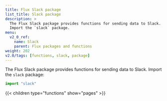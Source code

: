 ```yaml
---
title: Flux Slack package
list_title: Slack package
description: >
  The Flux Slack package provides functions for sending data to Slack.
  Import the `slack` package.
menu:
  v2_0_ref:
    name: Slack
    parent: Flux packages and functions
weight: 202
v2.0/tags: [functions, slack, package]
---
```


The Flux Slack package provides functions for sending data to Slack.
Import the `slack` package:

```js
import "slack"
```

{{< children type="functions" show="pages" >}}
